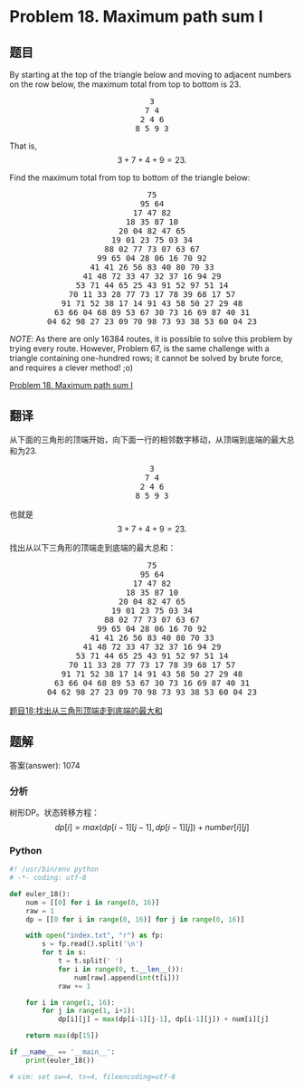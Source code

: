Problem 18. Maximum path sum I
==================================

## 题目

By starting at the top of the triangle below and moving to adjacent numbers on the row below, the maximum total from top to bottom is 23.

<center><pre>
3
7 4
2 4 6
8 5 9 3
</pre></center>

That is, $$3 + 7 + 4 + 9 = 23.$$

Find the maximum total from top to bottom of the triangle below:

<center><pre>
75
95 64
17 47 82
18 35 87 10
20 04 82 47 65
19 01 23 75 03 34
88 02 77 73 07 63 67
99 65 04 28 06 16 70 92
41 41 26 56 83 40 80 70 33
41 48 72 33 47 32 37 16 94 29
53 71 44 65 25 43 91 52 97 51 14
70 11 33 28 77 73 17 78 39 68 17 57
91 71 52 38 17 14 91 43 58 50 27 29 48
63 66 04 68 89 53 67 30 73 16 69 87 40 31
04 62 98 27 23 09 70 98 73 93 38 53 60 04 23
</pre></center>

*NOTE*: As there are only 16384 routes, it is possible to solve this problem by trying every route. However, Problem 67, is the same challenge with a triangle containing one-hundred rows; it cannot be solved by brute force, and requires a clever method! ;o)

[Problem 18. Maximum path sum I](https://projecteuler.net/problem=18 "Problem 18")

## 翻译

从下面的三角形的顶端开始，向下面一行的相邻数字移动，从顶端到底端的最大总和为23.

<center><pre>
3
7 4
2 4 6
8 5 9 3
</pre></center>

也就是 $$3 + 7 + 4 + 9 = 23.$$

找出从以下三角形的顶端走到底端的最大总和：

<center><pre>
75
95 64
17 47 82
18 35 87 10
20 04 82 47 65
19 01 23 75 03 34
88 02 77 73 07 63 67
99 65 04 28 06 16 70 92
41 41 26 56 83 40 80 70 33
41 48 72 33 47 32 37 16 94 29
53 71 44 65 25 43 91 52 97 51 14
70 11 33 28 77 73 17 78 39 68 17 57
91 71 52 38 17 14 91 43 58 50 27 29 48
63 66 04 68 89 53 67 30 73 16 69 87 40 31
04 62 98 27 23 09 70 98 73 93 38 53 60 04 23
</pre></center>

[题目18:找出从三角形顶端走到底端的最大和](http://pe.spiritzhang.com/index.php/2011-05-11-09-44-54/19-18 "题目18")

## 题解

答案(answer): 1074

### 分析

树形DP。状态转移方程：$$dp[i] = max(dp[i-1][j-1], dp[i-1][j]) + number[i][j]$$


### Python

~~~python
#! /usr/bin/env python
# -*- coding: utf-8

def euler_18():
    num = [[0] for i in range(0, 16)]
    raw = 1
    dp = [[0 for i in range(0, 16)] for j in range(0, 16)]

    with open("index.txt", "r") as fp:
        s = fp.read().split('\n')
        for t in s:
            t = t.split(' ')
            for i in range(0, t.__len__()):
                num[raw].append(int(t[i]))
            raw += 1

    for i in range(1, 16):
        for j in range(1, i+1):
            dp[i][j] = max(dp[i-1][j-1], dp[i-1][j]) + num[i][j]

    return max(dp[15])

if __name__ == '__main__':
    print(euler_18())

# vim: set sw=4, ts=4, fileencoding=utf-8
~~~
